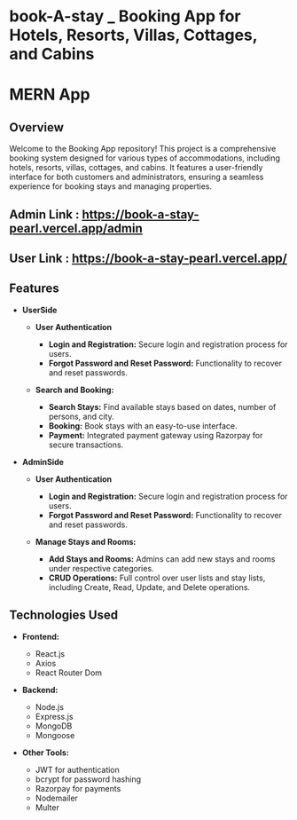 # book-A-stay _ Booking App for Hotels, Resorts, Villas, Cottages, and Cabins
# MERN App

## Overview
Welcome to the Booking App repository! This project is a comprehensive booking system designed for various types of accommodations, including hotels, resorts, villas, cottages, and cabins. It features a user-friendly interface for both customers and administrators, ensuring a seamless experience for booking stays and managing properties.

## Admin Link : https://book-a-stay-pearl.vercel.app/admin
## User Link : https://book-a-stay-pearl.vercel.app/


## Features
- **UserSide**
  - **User Authentication**
    - **Login and Registration:** Secure login and registration process for users.
    - **Forgot Password and Reset Password:** Functionality to recover and reset passwords.

  - **Search and Booking:**
    - **Search Stays:** Find available stays based on dates, number of persons, and city.
    - **Booking:** Book stays with an easy-to-use interface.
    - **Payment:** Integrated payment gateway using Razorpay for secure transactions.

- **AdminSide**
  - **User Authentication**
    - **Login and Registration:** Secure login and registration process for users.
    - **Forgot Password and Reset Password:** Functionality to recover and reset passwords.

  - **Manage Stays and Rooms:**
    - **Add Stays and Rooms:** Admins can add new stays and rooms under respective categories.
    - **CRUD Operations:** Full control over user lists and stay lists, including Create, Read, Update, and Delete operations.


## Technologies Used
- **Frontend:**
  - React.js
  - Axios
  - React Router Dom

- **Backend:**
  - Node.js
  - Express.js
  - MongoDB
  - Mongoose

- **Other Tools:**
  - JWT for authentication
  - bcrypt for password hashing
  - Razorpay for payments
  - Nodemailer
  - Multer
